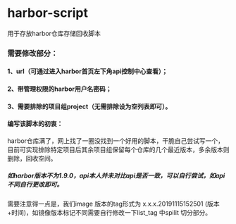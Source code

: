 # harbor-script
用于存放harbor仓库存储回收脚本


### 需要修改部分：
#### 1、url（可通过进入harbor首页左下角api控制中心查看）；
#### 2、带管理权限的harbor用户名密码；
#### 3、需要排除的项目组project（无需排除设为空列表即可）。

#### 编写该脚本的初衷：
harbor仓库满了，网上找了一圈没找到一个好用的脚本，干脆自己尝试写一个，目前可实现排除特定项目后其余项目组保留每个仓库的几个最近版本，多余版本则删除，回收空间。

##### 如harbor版本不为1.9.0，api本人并未对比api是否一致，可以自行尝试，如api不同自行更改即可。
需要注意得一点是，我们image 版本的tag形式为 x.x.x.20191115152501 (版本+时间)，如镜像版本标记不同需要自行修改一下list_tag 中spilit 切分部分。
